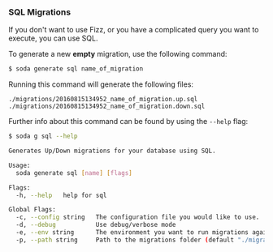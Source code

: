 ### SQL Migrations

If you don't want to use Fizz, or you have a complicated query you want to execute, you can use SQL.

To generate a new **empty** migration, use the following command:

```bash
$ soda generate sql name_of_migration
```

Running this command will generate the following files:

```text
./migrations/20160815134952_name_of_migration.up.sql
./migrations/20160815134952_name_of_migration.down.sql
```

Further info about this command can be found by using the `--help` flag:

```bash
$ soda g sql --help

Generates Up/Down migrations for your database using SQL.

Usage:
  soda generate sql [name] [flags]

Flags:
  -h, --help   help for sql

Global Flags:
  -c, --config string   The configuration file you would like to use.
  -d, --debug           Use debug/verbose mode
  -e, --env string      The environment you want to run migrations against. Will use $GO_ENV if set. (default "development")
  -p, --path string     Path to the migrations folder (default "./migrations")
```
